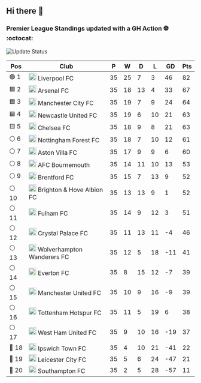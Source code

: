 ## Hi there 👋

<!--
**andregribeiro/andregribeiro** is a ✨ _special_ ✨ repository because its `README.md` (this file) appears on your GitHub profile.

Here are some ideas to get you started:

- 🔭 I’m currently working on ...
- 🌱 I’m currently learning ...
- 👯 I’m looking to collaborate on ...
- 🤔 I’m looking for help with ...
- 💬 Ask me about ...
- 📫 How to reach me: ...
- 😄 Pronouns: ...
- ⚡ Fun fact: ...
-->
### Premier League Standings updated with a GH Action ⚽ :octocat:
![Update Status](https://github.com/andregribeiro/andregribeiro/workflows/Update%20Premier%20League%20Standings/badge.svg)

<!-- STANDINGS:START -->

| Pos |  Club  | P | W | D | L | GD | Pts |
|-----|------|----|---|---|---|----|----|
|  🟢 1 | <img src="https://crests.football-data.org/64.png" alt="Liverpool FC" width="20" height="20"> Liverpool FC | 35 | 25 | 7 | 3 | 46 | 82 |
|  🟦 2 | <img src="https://crests.football-data.org/57.png" alt="Arsenal FC" width="20" height="20"> Arsenal FC | 35 | 18 | 13 | 4 | 33 | 67 |
|  🟦 3 | <img src="https://crests.football-data.org/65.png" alt="Manchester City FC" width="20" height="20"> Manchester City FC | 35 | 19 | 7 | 9 | 24 | 64 |
|  🟦 4 | <img src="https://crests.football-data.org/67.png" alt="Newcastle United FC" width="20" height="20"> Newcastle United FC | 35 | 19 | 6 | 10 | 21 | 63 |
|  🟨 5 | <img src="https://crests.football-data.org/61.png" alt="Chelsea FC" width="20" height="20"> Chelsea FC | 35 | 18 | 9 | 8 | 21 | 63 |
|  ⚪ 6 | <img src="https://crests.football-data.org/351.png" alt="Nottingham Forest FC" width="20" height="20"> Nottingham Forest FC | 35 | 18 | 7 | 10 | 12 | 61 |
|  ⚪ 7 | <img src="https://crests.football-data.org/58.png" alt="Aston Villa FC" width="20" height="20"> Aston Villa FC | 35 | 17 | 9 | 9 | 6 | 60 |
|  ⚪ 8 | <img src="https://crests.football-data.org/bournemouth.png" alt="AFC Bournemouth" width="20" height="20"> AFC Bournemouth | 35 | 14 | 11 | 10 | 13 | 53 |
|  ⚪ 9 | <img src="https://crests.football-data.org/402.png" alt="Brentford FC" width="20" height="20"> Brentford FC | 35 | 15 | 7 | 13 | 9 | 52 |
|  ⚪ 10 | <img src="https://crests.football-data.org/397.png" alt="Brighton & Hove Albion FC" width="20" height="20"> Brighton & Hove Albion FC | 35 | 13 | 13 | 9 | 1 | 52 |
|  ⚪ 11 | <img src="https://crests.football-data.org/63.png" alt="Fulham FC" width="20" height="20"> Fulham FC | 35 | 14 | 9 | 12 | 3 | 51 |
|  ⚪ 12 | <img src="https://crests.football-data.org/354.png" alt="Crystal Palace FC" width="20" height="20"> Crystal Palace FC | 35 | 11 | 13 | 11 | -4 | 46 |
|  ⚪ 13 | <img src="https://crests.football-data.org/76.png" alt="Wolverhampton Wanderers FC" width="20" height="20"> Wolverhampton Wanderers FC | 35 | 12 | 5 | 18 | -11 | 41 |
|  ⚪ 14 | <img src="https://crests.football-data.org/62.png" alt="Everton FC" width="20" height="20"> Everton FC | 35 | 8 | 15 | 12 | -7 | 39 |
|  ⚪ 15 | <img src="https://crests.football-data.org/66.png" alt="Manchester United FC" width="20" height="20"> Manchester United FC | 35 | 10 | 9 | 16 | -9 | 39 |
|  ⚪ 16 | <img src="https://crests.football-data.org/73.png" alt="Tottenham Hotspur FC" width="20" height="20"> Tottenham Hotspur FC | 35 | 11 | 5 | 19 | 6 | 38 |
|  ⚪ 17 | <img src="https://crests.football-data.org/563.png" alt="West Ham United FC" width="20" height="20"> West Ham United FC | 35 | 9 | 10 | 16 | -19 | 37 |
|  🔴 18 | <img src="https://crests.football-data.org/349.png" alt="Ipswich Town FC" width="20" height="20"> Ipswich Town FC | 35 | 4 | 10 | 21 | -41 | 22 |
|  🔴 19 | <img src="https://crests.football-data.org/338.png" alt="Leicester City FC" width="20" height="20"> Leicester City FC | 35 | 5 | 6 | 24 | -47 | 21 |
|  🔴 20 | <img src="https://crests.football-data.org/340.png" alt="Southampton FC" width="20" height="20"> Southampton FC | 35 | 2 | 5 | 28 | -57 | 11 |

<!-- STANDINGS:END -->
